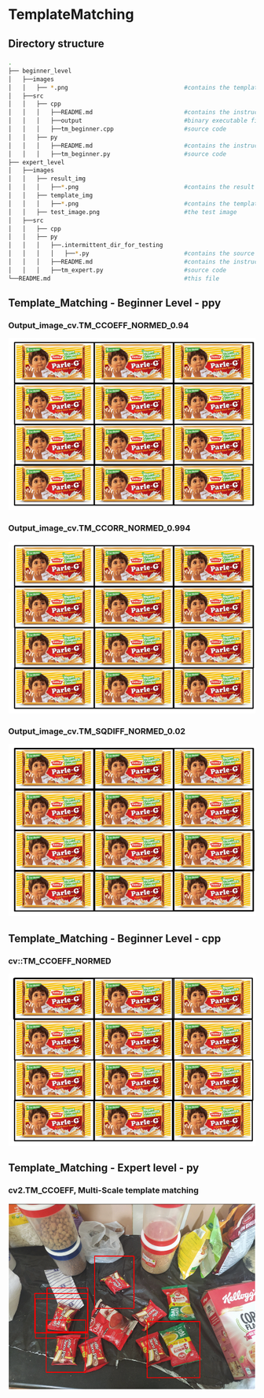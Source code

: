 # TemplateMatching

## Directory structure

```bash
.
├── beginner_level                            
│   ├──images                                     
│   │   ├── *.png                                 #contains the template,test and result images
│   ├──src
│   │   ├── cpp
│   │   │   ├──README.md                          #contains the instructions about complitation, execution of the source code on CLI and others
│   │   │   ├──output                             #binary executable file
│   │   │   ├──tm_beginner.cpp                    #source code
│   │   ├── py
│   │   │   ├──README.md                          #contains the instructions about execution of the source code on CLI and others
│   │   │   ├──tm_beginner.py                     #source code
├── expert_level
│   ├──images
│   │   ├── result_img
│   │   │   ├──*.png                              #contains the result images
│   │   ├── template_img
│   │   │   ├──*.png                              #contains the template images
│   │   ├── test_image.png                        #the test image
│   ├──src
│   │   ├── cpp
│   │   ├── py
│   │   │   ├──.intermittent_dir_for_testing
│   │   │   │   ├──*.py                           #contains the source codes used for intermittent testing 
│   │   │   ├──README.md                          #contains the instructions about execution of the source code on CLI and others
│   │   │   ├──tm_expert.py                       #source code
└──README.md                                      #this file
```

## Template_Matching - Beginner Level - ppy

### Output_image_cv.TM_CCOEFF_NORMED_0.94
![Output_image_cv.TM_CCOEFF_NORMED_0.94](https://github.com/MukilSaravanan/TemplateMatching/blob/master/beginner_level/images/Output_image_cv.TM_CCOEFF_NORMED_0.94.png)
### Output_image_cv.TM_CCORR_NORMED_0.994
![Output_image_cv.TM_CCORR_NORMED_0.994](https://github.com/MukilSaravanan/TemplateMatching/blob/master/beginner_level/images/Output_image_cv.TM_CCORR_NORMED_0.994.png)
### Output_image_cv.TM_SQDIFF_NORMED_0.02
![Output_image_cv.TM_SQDIFF_NORMED_0.02](https://github.com/MukilSaravanan/TemplateMatching/blob/master/beginner_level/images/Output_image_cv.TM_SQDIFF_NORMED_0.02.png)


## Template_Matching - Beginner Level - cpp
### cv::TM_CCOEFF_NORMED
![Final](https://github.com/MukilSaravanan/TemplateMatching/blob/master/beginner_level/images/Final.png)

## Template_Matching - Expert level - py
### cv2.TM_CCOEFF, Multi-Scale template matching
![mstm1_out](https://github.com/MukilSaravanan/TemplateMatching/blob/master/expert_level/images/result_img/mstm1_out.png)
